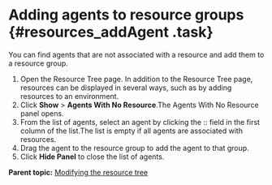 # Adding agents to resource groups {#resources_addAgent .task}

You can find agents that are not associated with a resource and add them to a resource group.

1.   Open the Resource Tree page. In addition to the Resource Tree page, resources can be displayed in several ways, such as by adding resources to an environment.
2.  Click **Show** \> **Agents With No Resource**.The Agents With No Resource panel opens.
3.  From the list of agents, select an agent by clicking the :: field in the first column of the list.The list is empty if all agents are associated with resources.
4.  Drag the agent to the resource group to add the agent to that group.
5.  Click **Hide Panel** to close the list of agents.

**Parent topic:** [Modifying the resource tree](../topics/resource_tree_modify.md)

